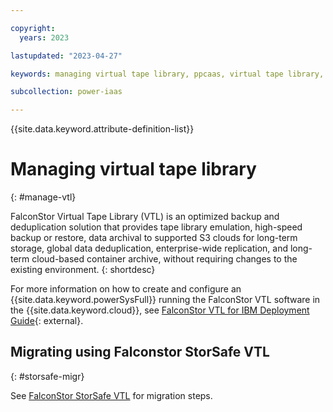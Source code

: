 ```yaml
---

copyright:
  years: 2023

lastupdated: "2023-04-27"

keywords: managing virtual tape library, ppcaas, virtual tape library, VTL IBM, VTL, tape library, FalconStor, VTL deployment guide

subcollection: power-iaas

---
```


{{site.data.keyword.attribute-definition-list}}

# Managing virtual tape library
{: #manage-vtl}

FalconStor Virtual Tape Library (VTL) is an optimized backup and deduplication solution that provides tape library emulation, high-speed backup or restore, data archival to supported S3 clouds for long-term storage, global data deduplication, enterprise-wide replication, and long-term cloud-based container archive, without requiring changes to the existing environment.
{: shortdesc}

For more information on how to create and configure an {{site.data.keyword.powerSysFull}} running the FalconStor VTL software in the {{site.data.keyword.cloud}}, see [FalconStor VTL for IBM Deployment Guide](https://falconstor-download.s3.us-east.cloud-object-storage.appdomain.cloud/FalconStor%20VTL%20for%20IBM%20Deployment%20Guide.pdf){: external}.

## Migrating using Falconstor StorSafe VTL
{: #storsafe-migr}

See [FalconStor StorSafe VTL](/docs-draft/power-iaas?topic=power-iaas-migration-strategies-power#falconstor-storsafe-vtl) for migration steps.
